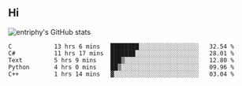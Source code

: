 ## Hi
![entriphy's GitHub stats](https://github-readme-stats.vercel.app/api?username=entriphy&show_icons=true&title_color=2196F3&bg_color=212121&text_color=FAFAFA&hide_border=true)
<!--START_SECTION:waka-->

```text
C            13 hrs 6 mins   ████████░░░░░░░░░░░░░░░░░   32.54 %
C#           11 hrs 17 mins  ███████░░░░░░░░░░░░░░░░░░   28.01 %
Text         5 hrs 9 mins    ███▒░░░░░░░░░░░░░░░░░░░░░   12.80 %
Python       4 hrs 0 mins    ██▒░░░░░░░░░░░░░░░░░░░░░░   09.96 %
C++          1 hrs 14 mins   ▓░░░░░░░░░░░░░░░░░░░░░░░░   03.04 %
```

<!--END_SECTION:waka-->
